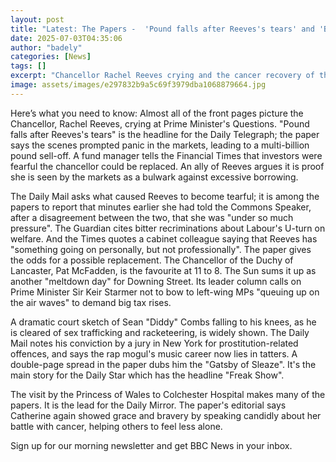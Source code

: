 ```yaml
---
layout: post
title: "Latest: The Papers -  'Pound falls after Reeves's tears' and 'Brave face' Kate"
date: 2025-07-03T04:35:06
author: "badely"
categories: [News]
tags: []
excerpt: "Chancellor Rachel Reeves crying and the cancer recovery of the Princess of Wales top Thursday's papers."
image: assets/images/e297832b9a5c69f3979dba1068879664.jpg
---
```


Here’s what you need to know: Almost all of the front pages picture the Chancellor, Rachel Reeves, crying at Prime Minister's Questions. "Pound falls after Reeves's tears" is the headline for the Daily Telegraph; the paper says the scenes prompted panic in the markets, leading to a multi-billion pound sell-off. A fund manager tells the Financial Times that investors were fearful the chancellor could be replaced. An ally of Reeves argues it is proof she is seen by the markets as a bulwark against excessive borrowing.

The Daily Mail asks what caused Reeves to become tearful; it is among the papers to report that minutes earlier she had told the Commons Speaker, after a disagreement between the two, that she was "under so much pressure". The Guardian cites bitter recriminations about Labour's U-turn on welfare. And the Times quotes a cabinet colleague saying that Reeves has "something going on personally, but not professionally". The paper gives the odds for a possible replacement. The Chancellor of the Duchy of Lancaster, Pat McFadden, is the favourite at 11 to 8. The Sun sums it up as another "meltdown day" for Downing Street. Its leader column calls on Prime Minister Sir Keir Starmer not to bow to left-wing MPs "queuing up on the air waves" to demand big tax rises.

A dramatic court sketch of Sean "Diddy" Combs falling to his knees, as he is cleared of sex trafficking and racketeering, is widely shown. The Daily Mail notes his conviction by a jury in New York for prostitution-related offences, and says the rap mogul's music career now lies in tatters. A double-page spread in the paper dubs him the "Gatsby of Sleaze". It's the main story for the Daily Star which has the headline "Freak Show".

The visit by the Princess of Wales to Colchester Hospital makes many of the papers. It is the lead for the Daily Mirror. The paper's editorial says Catherine again showed grace and bravery by speaking candidly about her battle with cancer, helping others to feel less alone.

Sign up for our morning newsletter and get BBC News in your inbox.

